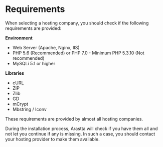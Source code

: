 Requirements
============

When selecting a hosting company, you should check if the following requirements are provided:

**Environment**

- Web Server (Apache, Nginx, IIS)
- PHP 5.6 (Recommended) or PHP 7.0  - Minimum PHP 5.3.10 (Not recommended)
- MySQLi 5.1 or higher

**Libraries**

- cURL
- ZIP
- Zlib
- GD
- mCrypt
- Mbstring / Iconv

These requirements are provided by almost all hosting companies.

During the installation process, Arastta will check if you have them all and not let you continue if any is missing. In such a case, you should contact your hosting provider to make them available.
